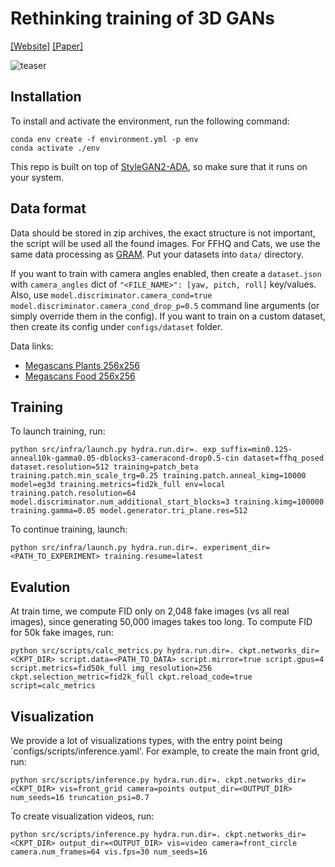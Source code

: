 # Rethinking training of 3D GANs

[[Website]](https://rethinking-3d-gans.github.io)
[[Paper]](https://rethinking-3d-gans.github.io/rethinking-3d-gans.pdf)

![teaser](https://user-images.githubusercontent.com/105873229/170562989-bd409c04-bc49-4439-9b2e-7f6986eaa9e5.jpg)


## Installation
To install and activate the environment, run the following command:
```
conda env create -f environment.yml -p env
conda activate ./env
```
This repo is built on top of [StyleGAN2-ADA](https://github.com/NVlabs/stylegan2-ada-pytorch), so make sure that it runs on your system.

## Data format
Data should be stored in zip archives, the exact structure is not important, the script will be used all the found images.
For FFHQ and Cats, we use the same data processing as [GRAM](https://yudeng.github.io/GRAM/).
Put your datasets into `data/` directory.

If you want to train with camera angles enabled, then create a `dataset.json` with `camera_angles` dict of `"<FILE_NAME>": [yaw, pitch, roll]` key/values.
Also, use `model.discriminator.camera_cond=true model.discriminator.camera_cond_drop_p=0.5` command line arguments (or simply override them in the config).
If you want to train on a custom dataset, then create its config under `configs/dataset` folder.

Data links:
- [Megascans Plants 256x256](https://www.dropbox.com/s/078gy1govyyoye9/plants_256.zip?dl=0)
- [Megascans Food 256x256](https://www.dropbox.com/s/lekkx0agd4fjaaa/food_256.zip?dl=0)

## Training

To launch training, run:
```
python src/infra/launch.py hydra.run.dir=. exp_suffix=min0.125-anneal10k-gamma0.05-dblocks3-cameracond-drop0.5-cin dataset=ffhq_posed dataset.resolution=512 training=patch_beta training.patch.min_scale_trg=0.25 training.patch.anneal_kimg=10000 model=eg3d training.metrics=fid2k_full env=local training.patch.resolution=64 model.discriminator.num_additional_start_blocks=3 training.kimg=100000 training.gamma=0.05 model.generator.tri_plane.res=512
```

To continue training, launch:
```
python src/infra/launch.py hydra.run.dir=. experiment_dir=<PATH_TO_EXPERIMENT> training.resume=latest
```

## Evalution
At train time, we compute FID only on 2,048 fake images (vs all real images), since generating 50,000 images takes too long.
To compute FID for 50k fake images, run:
```
python src/scripts/calc_metrics.py hydra.run.dir=. ckpt.networks_dir=<CKPT_DIR> script.data=<PATH_TO_DATA> script.mirror=true script.gpus=4 script.metrics=fid50k_full img_resolution=256 ckpt.selection_metric=fid2k_full ckpt.reload_code=true script=calc_metrics
```

## Visualization

We provide a lot of visualizations types, with the entry point being `configs/scripts/inference.yaml'.
For example, to create the main front grid, run:
```
python src/scripts/inference.py hydra.run.dir=. ckpt.networks_dir=<CKPT_DIR> vis=front_grid camera=points output_dir=<OUTPUT_DIR> num_seeds=16 truncation_psi=0.7
```

To create visualization videos, run:
```
python src/scripts/inference.py hydra.run.dir=. ckpt.networks_dir=<CKPT_DIR> output_dir=<OUTPUT_DIR> vis=video camera=front_circle camera.num_frames=64 vis.fps=30 num_seeds=16
```

